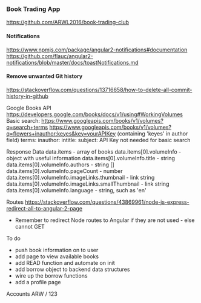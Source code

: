 ### Book Trading App

https://github.com/ARWL2016/book-trading-club 

#### Notifications 
https://www.npmjs.com/package/angular2-notifications#documentation 
https://github.com/flauc/angular2-notifications/blob/master/docs/toastNotifications.md 

#### Remove unwanted Git history 
https://stackoverflow.com/questions/13716658/how-to-delete-all-commit-history-in-github 

Google Books API 
https://developers.google.com/books/docs/v1/using#WorkingVolumes 
Basic search: https://www.googleapis.com/books/v1/volumes?q=search+terms
https://www.googleapis.com/books/v1/volumes?q=flowers+inauthor:keyes&key=yourAPIKey (containing 'keyes' in author field)
terms: inauthor: intitle: subject: 
API Key not needed for basic search

Response Data 
data.items - array of books 
data.items[0].volumeInfo - object with useful information 
data.items[0].volumeInfo.title - string 
data.items[0].volumeInfo.authors - string []
data.items[0].volumeInfo.pageCount - number 
data.items[0].volumeInfo.imageLinks.thumbnail - link string
data.items[0].volumeInfo.imageLinks.smallThumbnail - link string 
data.items[0].volumeInfo.language - string, such as 'en'

Routes 
https://stackoverflow.com/questions/43869961/node-js-express-redirect-all-to-angular-2-page 
- Remember to redirect Node routes to Angular if they are not used - else cannot GET

To do
- push book information on to user
- add page to view available books 
- add READ function and automate on init 
- add borrow object to backend data structures 
- wire up the borrow functions 
- add a profile page 

Accounts 
ARW / 123









